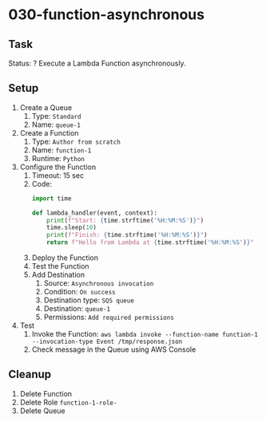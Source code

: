 # 030-function-asynchronous

## Task
Status: ?
Execute a Lambda Function asynchronously.

## Setup
1. Create a Queue
    1. Type: `Standard`
    2. Name: `queue-1`
2. Create a Function
    1. Type: `Author from scratch`
    2. Name: `function-1`
    3. Runtime: `Python`
3. Configure the Function
    1. Timeout: 15 sec
    2. Code:
       ```python
       import time

       def lambda_handler(event, context):
           print(f"Start: {time.strftime('%H:%M:%S')}")
           time.sleep(10)
           print(f"Finish: {time.strftime('%H:%M:%S')}")
           return f"Hello from Lambda at {time.strftime('%H:%M:%S')}"
       ```
    3. Deploy the Function
    4. Test the Function
    5. Add Destination
        1. Source: `Asynchronous invocation`
        2. Condition: `On success`
        3. Destination type: `SQS queue`
        4. Destination: `queue-1`
        5. Permissions: `Add required permissions`
4. Test
    1. Invoke the Function: `aws lambda invoke --function-name function-1 --invocation-type Event /tmp/response.json`
    2. Check message in the Queue using AWS Console

## Cleanup
1. Delete Function
2. Delete Role `function-1-role-`
3. Delete Queue 